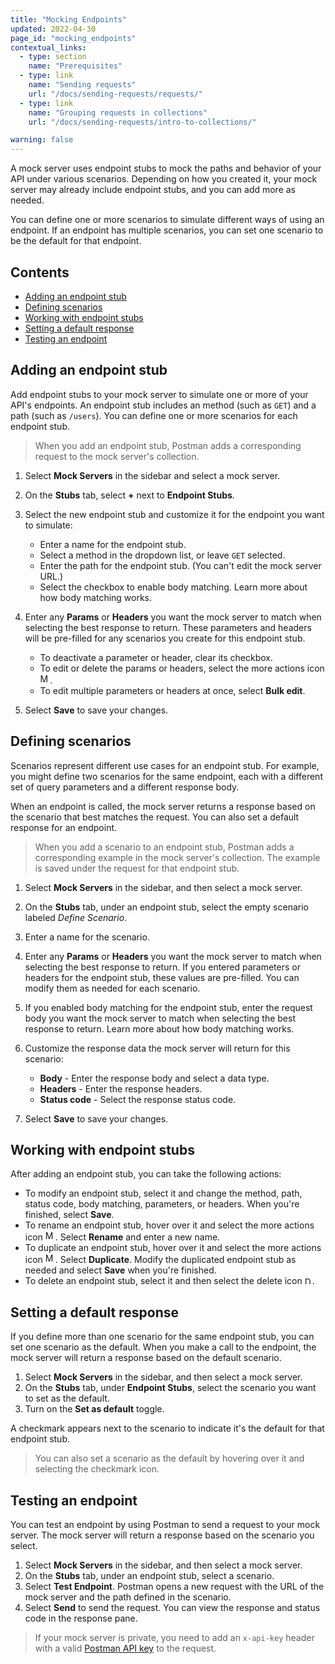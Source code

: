 ```yaml
---
title: "Mocking Endpoints"
updated: 2022-04-30
page_id: "mocking_endpoints"
contextual_links:
  - type: section
    name: "Prerequisites"
  - type: link
    name: "Sending requests"
    url: "/docs/sending-requests/requests/"
  - type: link
    name: "Grouping requests in collections"
    url: "/docs/sending-requests/intro-to-collections/"

warning: false
---
```


A mock server uses endpoint stubs to mock the paths and behavior of your API under various scenarios. Depending on how you created it, your mock server may already include endpoint stubs, and you can add more as needed.

You can define one or more scenarios to simulate different ways of using an endpoint. If an endpoint has multiple scenarios, you can set one scenario to be the default for that endpoint.

## Contents

* [Adding an endpoint stub](#adding-an-endpoint-stub)
* [Defining scenarios](#defining-scenarios)
* [Working with endpoint stubs](#working-with-endpoint-stubs)
* [Setting a default response](#setting-a-default-response)
* [Testing an endpoint](#testing-an-endpoint)

## Adding an endpoint stub

Add endpoint stubs to your mock server to simulate one or more of your API's endpoints. An endpoint stub includes an method (such as `GET`) and a path (such as `/users`). You can define one or more scenarios for each endpoint stub.

> When you add an endpoint stub, Postman adds a corresponding request to the mock server's collection.

1. Select **Mock Servers** in the sidebar and select a mock server.
1. On the **Stubs** tab, select **+** next to **Endpoint Stubs**.
1. Select the new endpoint stub and customize it for the endpoint you want to simulate:

    * Enter a name for the endpoint stub.
    * Select a method in the dropdown list, or leave `GET` selected.
    * Enter the path for the endpoint stub. (You can't edit the mock server URL.)
    * Select the checkbox to enable body matching. Learn more about how body matching works.

1. Enter any **Params** or **Headers** you want the mock server to match when selecting the best response to return. These parameters and headers will be pre-filled for any scenarios you create for this endpoint stub.

    * To deactivate a parameter or header, clear its checkbox.
    * To edit or delete the params or headers, select the more actions icon <img alt="More actions icon" src="https://assets.postman.com/postman-docs/icon-more-actions-v9.jpg#icon" width="16px">.
    * To edit multiple parameters or headers at once, select **Bulk edit**.

1. Select **Save** to save your changes.

## Defining scenarios

Scenarios represent different use cases for an endpoint stub. For example, you might define two scenarios for the same endpoint, each with a different set of query parameters and a different response body.

When an endpoint is called, the mock server returns a response based on the scenario that best matches the request. You can also set a default response for an endpoint.

> When you add a scenario to an endpoint stub, Postman adds a corresponding example in the mock server's collection. The example is saved under the request for that endpoint stub.

1. Select **Mock Servers** in the sidebar, and then select a mock server.
1. On the **Stubs** tab, under an endpoint stub, select the empty scenario labeled _Define Scenario_.
1. Enter a name for the scenario.
1. Enter any **Params** or **Headers** you want the mock server to match when selecting the best response to return. If you entered parameters or headers for the endpoint stub, these values are pre-filled. You can modify them as needed for each scenario.
1. If you enabled body matching for the endpoint stub, enter the request body you want the mock server to match when selecting the best response to return. Learn more about how body matching works.
1. Customize the response data the mock server will return for this scenario:

    * **Body** - Enter the response body and select a data type.
    * **Headers** - Enter the response headers.
    * **Status code** - Select the response status code.

1. Select **Save** to save your changes.

## Working with endpoint stubs

After adding an endpoint stub, you can take the following actions:

* To modify an endpoint stub, select it and change the method, path, status code, body matching, parameters, or headers. When you're finished, select **Save**.
* To rename an endpoint stub, hover over it and select the more actions icon <img alt="More actions icon" src="https://assets.postman.com/postman-docs/icon-more-actions-v9.jpg#icon" width="16px">. Select **Rename** and enter a new name.
* To duplicate an endpoint stub, hover over it and select the more actions icon <img alt="More actions icon" src="https://assets.postman.com/postman-docs/icon-more-actions-v9.jpg#icon" width="16px">. Select **Duplicate**. Modify the duplicated endpoint stub as needed and select **Save** when you're finished.
* To delete an endpoint stub, select it and then select the delete icon <img alt="Delete icon" src="https://assets.postman.com/postman-docs/icon-delete-v9.jpg#icon" width="12px">.

## Setting a default response

If you define more than one scenario for the same endpoint stub, you can set one scenario as the default. When you make a call to the endpoint, the mock server will return a response based on the default scenario.

1. Select **Mock Servers** in the sidebar, and then select a mock server.
1. On the **Stubs** tab, under **Endpoint Stubs**, select the scenario you want to set as the default.
1. Turn on the **Set as default** toggle.

A checkmark appears next to the scenario to indicate it's the default for that endpoint stub.

> You can also set a scenario as the default by hovering over it and selecting the checkmark icon.

## Testing an endpoint

You can test an endpoint by using Postman to send a request to your mock server. The mock server will return a response based on the scenario you select.

1. Select **Mock Servers** in the sidebar, and then select a mock server.
1. On the **Stubs** tab, under an endpoint stub, select a scenario.
1. Select **Test Endpoint**. Postman opens a new request with the URL of the mock server and the path defined in the scenario.
1. Select **Send** to send the request. You can view the response and status code in the response pane.

> If your mock server is private, you need to add an `x-api-key` header with a valid [Postman API key](/docs/developer/intro-api/) to the request.
